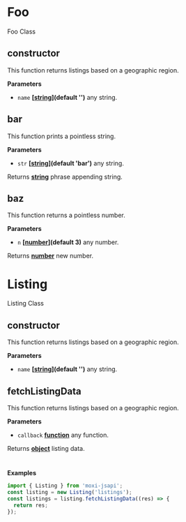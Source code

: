 <!-- Generated by documentation.js. Update this documentation by updating the source code. -->

# Foo

Foo Class

## constructor

This function returns listings based on a geographic region.

**Parameters**

-   `name` **\[[string](https://developer.mozilla.org/en-US/docs/Web/JavaScript/Reference/Global_Objects/String)](default '')** any string.

## bar

This function prints a pointless string.

**Parameters**

-   `str` **\[[string](https://developer.mozilla.org/en-US/docs/Web/JavaScript/Reference/Global_Objects/String)](default 'bar')** any string.

Returns **[string](https://developer.mozilla.org/en-US/docs/Web/JavaScript/Reference/Global_Objects/String)** phrase appending string.

## baz

This function returns a pointless number.

**Parameters**

-   `n` **\[[number](https://developer.mozilla.org/en-US/docs/Web/JavaScript/Reference/Global_Objects/Number)](default 3)** any number.

Returns **[number](https://developer.mozilla.org/en-US/docs/Web/JavaScript/Reference/Global_Objects/Number)** new number.

# Listing

Listing Class

## constructor

This function returns listings based on a geographic region.

**Parameters**

-   `name` **\[[string](https://developer.mozilla.org/en-US/docs/Web/JavaScript/Reference/Global_Objects/String)](default '')** any string.

## fetchListingData

This function returns listings based on a geographic region.

**Parameters**

-   `callback` **[function](https://developer.mozilla.org/en-US/docs/Web/JavaScript/Reference/Statements/function)** any function.

Returns **[object](https://developer.mozilla.org/en-US/docs/Web/JavaScript/Reference/Global_Objects/Object)** listing data.

# 

**Examples**

```javascript
import { Listing } from 'moxi-jsapi';
const listing = new Listing('listings');
const listings = listing.fetchListingData((res) => {
  return res;
});
```
